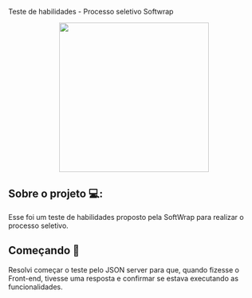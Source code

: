 Teste de habilidades - Processo seletivo Softwrap

<p align="center">
  <a href="https://media.giphy.com/media/VwbbmjT8AMcqa3WPGm/giphy.gif">
    <img
      align="center"
      height="300"
      widht="300"
      src="https://media.giphy.com/media/VwbbmjT8AMcqa3WPGm/giphy.gif"
    />
   </a>
 </p>   

## Sobre o projeto 💻: 
Esse foi um teste de habilidades proposto pela SoftWrap para realizar o processo seletivo.

## Começando 🏁
  
Resolvi começar o teste pelo JSON server para que, quando fizesse o Front-end, tivesse uma resposta e confirmar se estava executando as funcionalidades.
 
